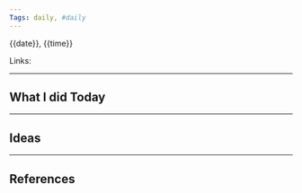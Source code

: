 ```yaml
---
Tags: daily, #daily
---
```


{{date}}, {{time}}

Links: 


---
## What I did Today


--- 
## Ideas



---
## References